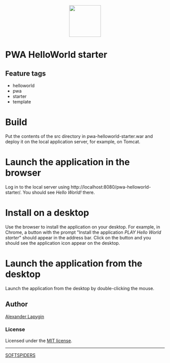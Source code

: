 <div align="center">
    <a href="https://github.com/softspiders/softspiders">
      <img src="https://avatars.githubusercontent.com/u/47006425?v=4" width="100" height="100"/>
    </a>
</div> 

# PWA HelloWorld starter

## Feature tags

- helloworld
- pwa
- starter
- template


# Build
Put the contents of the src directory in pwa-helloworld-starter.war and deploy it on the local application server,
for example, on Tomcat.

# Launch the application in the browser 
Log in to the local server using http://localhost:8080/pwa-helloworld-starter/.
You should see *Hello World!* there.

# Install on a desktop
Use the browser to install the application on your desktop.
For example, in Chrome, a button with the prompt "Install the application *PLAY Hello World starter*" should appear in
the address bar.
Click on the button and you should see the application icon appear on the desktop.

# Launch the application from the desktop
Launch the application from the desktop by double-clicking the mouse.


## Author

[Alexander Lapygin](https://github.com/AlexanderLapygin)

### License

Licensed under the [MIT license](./LICENSE).

---

[SOFTSPIDERS](https://github.com/softspiders/softspiders)
